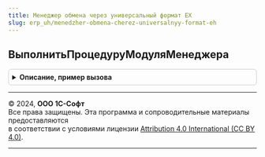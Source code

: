 ```yaml
---
title: Менеджер обмена через универсальный формат ЕХ
slug: erp_uh/menedzher-obmena-cherez-universalnyy-format-eh
---
```



## ВыполнитьПроцедуруМодуляМенеджера
<details style="margin: 1em 0; padding: 0.5em; border: 1px solid #ccc; border-radius: 6px;">

<summary style="font-weight: bold; cursor: pointer;">Описание, пример вызова</summary>

```bsl

Процедура ВыполнитьПроцедуруМодуляМенеджера(ИмяПроцедуры, Параметры) Экспорт
```

Пример вызова
```bsl
МенеджерОбменаЧерезУниверсальныйФорматЕХ.ВыполнитьПроцедуруМодуляМенеджера(ИмяПроцедуры, Параметры) 
```
</details>

---

© 2024, **ООО 1С-Софт**  
Все права защищены. Эта программа и сопроводительные материалы предоставляются  
в соответствии с условиями лицензии [Attribution 4.0 International (CC BY 4.0)](https://creativecommons.org/licenses/by/4.0/legalcode).

---
